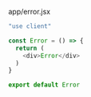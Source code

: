 
app/error.jsx

```js
"use client"

const Error = () => {
  return (
    <div>Error</div>
  )
}

export default Error
```